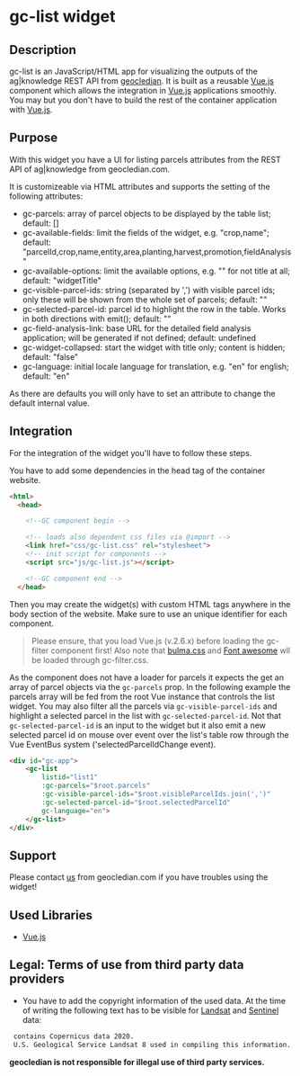 # gc-list widget
## Description
gc-list is an JavaScript/HTML app for visualizing the outputs of the ag|knowledge REST API from [geocledian](https://www.geocledian.com).
It is built as a reusable [Vue.js](https://www.vuejs.org) component which allows the integration in [Vue.js](https://www.vuejs.org) applications smoothly. 
You may but you don't have to build the rest of the container application with [Vue.js](https://www.vuejs.org).

## Purpose
With this widget you have a UI for listing parcels attributes from the REST API of ag|knowledge from geocledian.com.

It is customizeable via HTML attributes and supports the setting of the following attributes:
- gc-parcels: array of parcel objects to be displayed by the table list; default: []
- gc-available-fields: limit the fields of the widget, e.g. "crop,name"; default: "parcelId,crop,name,entity,area,planting,harvest,promotion,fieldAnalysis"
- gc-available-options: limit the available options, e.g. "" for not title at all; default: "widgetTitle"
- gc-visible-parcel-ids: string (separated by ',') with visible parcel ids; only these will be shown from the whole set of parcels; default: ""
- gc-selected-parcel-id: parcel id to highlight the row in the table. Works in both directions with emit(); default: ""
- gc-field-analysis-link: base URL for the detailed field analysis application; will be generated if not defined; default: undefined
- gc-widget-collapsed: start the widget with title only; content is hidden; default: "false"
- gc-language: initial locale language for translation, e.g. "en" for english; default: "en"

As there are defaults you will only have to set an attribute to change the default internal value.

## Integration
For the integration of the widget you'll have to follow these steps.

You have to add some dependencies in the head tag of the container website.

```html
<html>
  <head>

    <!--GC component begin -->

    <!-- loads also dependent css files via @import -->
    <link href="css/gc-list.css" rel="stylesheet">
    <!-- init script for components -->
    <script src="js/gc-list.js"></script> 

    <!--GC component end -->
  </head>
```

Then you may create the widget(s) with custom HTML tags anywhere in the body section of the website. Make sure to use an unique identifier for each component. 
>Please ensure, that you load Vue.js (v.2.6.x) before loading the gc-filter component first!
Also note that <a href="www.bulma.org">bulma.css</a> and <a href="www.fontawesome.org">Font awesome</a> wll be loaded through gc-filter.css.

As the component does not have a loader for parcels it expects the get an array of parcel objects via the `gc-parcels` prop. In the following example the parcels array will be fed from the root Vue instance that controls the
list widget. You may also filter all the parcels via `gc-visible-parcel-ids` and highlight a selected parcel in the list with `gc-selected-parcel-id`. Not that `gc-selected-parcel-id` is an input to the widget but it also emit a new selected parcel id on mouse over event over the list's table row through the Vue EventBus system ('selectedParcelIdChange event).

```html
<div id="gc-app">
    <gc-list
        listid="list1"
        :gc-parcels="$root.parcels"
        :gc-visible-parcel-ids="$root.visibleParcelIds.join(',')"
        :gc-selected-parcel-id="$root.selectedParcelId"
        gc-language="en">
    </gc-list>
</div>
```

## Support
Please contact [us](mailto:info@geocledian.com) from geocledian.com if you have troubles using the widget!

## Used Libraries
- [Vue.js](https://www.vuejs.org)

## Legal: Terms of use from third party data providers
- You have to add the copyright information of the used data. At the time of writing the following text has to be visible for [Landsat](https://www.usgs.gov/information-policies-and-instructions/crediting-usgs) and [Sentinel](https://scihub.copernicus.eu/twiki/pub/SciHubWebPortal/TermsConditions/TC_Sentinel_Data_31072014.pdf) data:

```html
 contains Copernicus data 2020.
 U.S. Geological Service Landsat 8 used in compiling this information.
```

**geocledian is not responsible for illegal use of third party services.**
